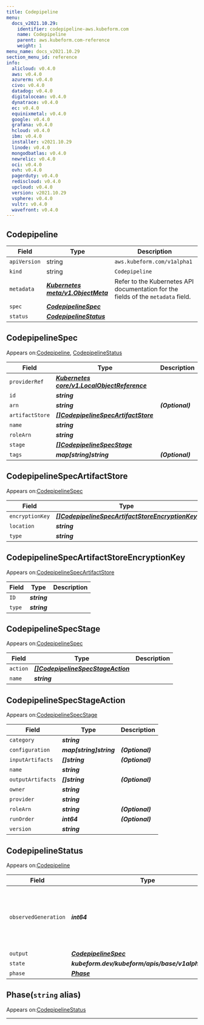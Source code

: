 ```yaml
---
title: Codepipeline
menu:
  docs_v2021.10.29:
    identifier: codepipeline-aws.kubeform.com
    name: Codepipeline
    parent: aws.kubeform.com-reference
    weight: 1
menu_name: docs_v2021.10.29
section_menu_id: reference
info:
  alicloud: v0.4.0
  aws: v0.4.0
  azurerm: v0.4.0
  civo: v0.4.0
  datadog: v0.4.0
  digitalocean: v0.4.0
  dynatrace: v0.4.0
  ec: v0.4.0
  equinixmetal: v0.4.0
  google: v0.4.0
  grafana: v0.4.0
  hcloud: v0.4.0
  ibm: v0.4.0
  installer: v2021.10.29
  linode: v0.4.0
  mongodbatlas: v0.4.0
  newrelic: v0.4.0
  oci: v0.4.0
  ovh: v0.4.0
  pagerduty: v0.4.0
  rediscloud: v0.4.0
  upcloud: v0.4.0
  version: v2021.10.29
  vsphere: v0.4.0
  vultr: v0.4.0
  wavefront: v0.4.0
---
```


## Codepipeline
| Field | Type | Description |
| ------ | ----- | ----------- |
| `apiVersion` | string | `aws.kubeform.com/v1alpha1` |
|    `kind` | string | `Codepipeline` |
| `metadata` | ***[Kubernetes meta/v1.ObjectMeta](https://v1-18.docs.kubernetes.io/docs/reference/generated/kubernetes-api/v1.18/#objectmeta-v1-meta)***|Refer to the Kubernetes API documentation for the fields of the `metadata` field.|
| `spec` | ***[CodepipelineSpec](#codepipelinespec)***||
| `status` | ***[CodepipelineStatus](#codepipelinestatus)***||
## CodepipelineSpec

Appears on:[Codepipeline](#codepipeline), [CodepipelineStatus](#codepipelinestatus)

| Field | Type | Description |
| ------ | ----- | ----------- |
| `providerRef` | ***[Kubernetes core/v1.LocalObjectReference](https://v1-18.docs.kubernetes.io/docs/reference/generated/kubernetes-api/v1.18/#localobjectreference-v1-core)***||
| `id` | ***string***||
| `arn` | ***string***| ***(Optional)*** |
| `artifactStore` | ***[[]CodepipelineSpecArtifactStore](#codepipelinespecartifactstore)***||
| `name` | ***string***||
| `roleArn` | ***string***||
| `stage` | ***[[]CodepipelineSpecStage](#codepipelinespecstage)***||
| `tags` | ***map[string]string***| ***(Optional)*** |
## CodepipelineSpecArtifactStore

Appears on:[CodepipelineSpec](#codepipelinespec)

| Field | Type | Description |
| ------ | ----- | ----------- |
| `encryptionKey` | ***[[]CodepipelineSpecArtifactStoreEncryptionKey](#codepipelinespecartifactstoreencryptionkey)***| ***(Optional)*** |
| `location` | ***string***||
| `type` | ***string***||
## CodepipelineSpecArtifactStoreEncryptionKey

Appears on:[CodepipelineSpecArtifactStore](#codepipelinespecartifactstore)

| Field | Type | Description |
| ------ | ----- | ----------- |
| `ID` | ***string***||
| `type` | ***string***||
## CodepipelineSpecStage

Appears on:[CodepipelineSpec](#codepipelinespec)

| Field | Type | Description |
| ------ | ----- | ----------- |
| `action` | ***[[]CodepipelineSpecStageAction](#codepipelinespecstageaction)***||
| `name` | ***string***||
## CodepipelineSpecStageAction

Appears on:[CodepipelineSpecStage](#codepipelinespecstage)

| Field | Type | Description |
| ------ | ----- | ----------- |
| `category` | ***string***||
| `configuration` | ***map[string]string***| ***(Optional)*** |
| `inputArtifacts` | ***[]string***| ***(Optional)*** |
| `name` | ***string***||
| `outputArtifacts` | ***[]string***| ***(Optional)*** |
| `owner` | ***string***||
| `provider` | ***string***||
| `roleArn` | ***string***| ***(Optional)*** |
| `runOrder` | ***int64***| ***(Optional)*** |
| `version` | ***string***||
## CodepipelineStatus

Appears on:[Codepipeline](#codepipeline)

| Field | Type | Description |
| ------ | ----- | ----------- |
| `observedGeneration` | ***int64***| ***(Optional)*** Resource generation, which is updated on mutation by the API Server.|
| `output` | ***[CodepipelineSpec](#codepipelinespec)***| ***(Optional)*** |
| `state` | ***kubeform.dev/kubeform/apis/base/v1alpha1.State***| ***(Optional)*** |
| `phase` | ***[Phase](#phase)***| ***(Optional)*** |
## Phase(`string` alias)

Appears on:[CodepipelineStatus](#codepipelinestatus)

---
